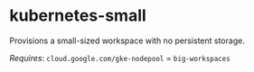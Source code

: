 # kubernetes-small

Provisions a small-sized workspace with no persistent storage.

_Requires_: `cloud.google.com/gke-nodepool` = `big-workspaces`
